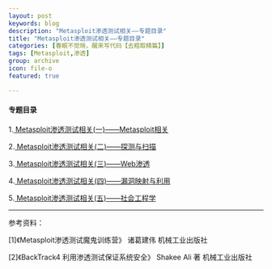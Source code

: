 ```yaml
---
layout: post
keywords: blog
description: "Metasploit渗透测试相关——专题目录"
title: "Metasploit渗透测试相关——专题目录"
categories: [春眠不觉晓，醒来写代码【去粗取精篇】]
tags: [Metasploit,渗透]
group: archive
icon: file-o
featured: true

---
```


#### 专题目录

1.[ Metasploit渗透测试相关(一)——Metasploit相关 ](http://cubernet.github.io/2013/12/28/Metasploit-2/)

2.[ Metasploit渗透测试相关(二)——探测与扫描 ](http://cubernet.github.io/2013/12/29/Metasploit-3/)


3.[ Metasploit渗透测试相关(三)——Web渗透 ](http://cubernet.github.io/2013/12/30/Metasploit-4/)


4.[ Metasploit渗透测试相关(四)——漏洞映射与利用 ](http://cubernet.github.io/2013/12/31/Metasploit-5/)


5.[ Metasploit渗透测试相关(五)——社会工程学 ](http://cubernet.github.io/2013/12/31/Metasploit-6/)


---
参考资料：

[1]《Metasploit渗透测试魔鬼训练营》	诸葛建伟	机械工业出版社

[2]《BackTrack4	利用渗透测试保证系统安全》	Shakee Ali 著	机械工业出版社

